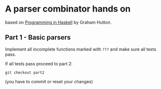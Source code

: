 # A parser combinator hands on

based on [Programming in Haskell](http://www.cs.nott.ac.uk/~pszgmh/pih.html) by Graham Hutton.

## Part 1 - Basic parsers

Implement all incomplete functions marked with `???` and make sure all tests pass.

If all tests pass proceed to part 2:

    git checkout part2
    
(you have to commit or reset your changes)
